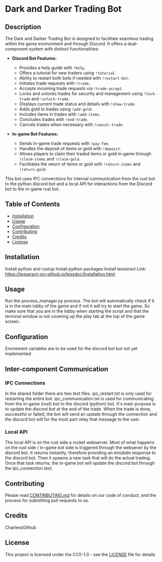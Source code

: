 # Dark and Darker Trading Bot

## Description
The Dark and Darker Trading Bot is designed to facilitate seamless trading within the game environment and through Discord. It offers a dual-component system with distinct functionalities:

- **Discord Bot Features:**
  - Provides a help guide with `!help`.
  - Offers a tutorial for new traders using `!tutorial`.
  - Ability to restart both bots if needed with `!restart-bot`.
  - Initiates trade requests with `!trade`.
  - Accepts incoming trade requests via `!trade-accept`.
  - Locks and unlocks trades for security and management using `!lock-trade` and `!unlock-trade`.
  - Displays current trade status and details with `!show-trade`.
  - Adds gold to trades using `!add-gold`.
  - Includes items in trades with `!add-items`.
  - Concludes trades with `!end-trade`.
  - Cancels trades when necessary with `!cancel-trade`.

- **In-game Bot Features:**
  - Sends in-game trade requests with `!pay-fee`.
  - Handles the deposit of items or gold with `!deposit`.
  - Allows players to claim their traded items or gold in-game through `!claim-items` and `!claim-gold`.
  - Facilitates the return of items or gold with `!return-items` and `!return-gold`.

This bot uses IPC connections for internal communication from the rust bot to the python discord bot and a local API for interactions from the Discord bot to the in-game rust bot.


## Table of Contents
- [Installation](#installation)
- [Usage](#usage)
- [Configuration](#configuration)
- [Contributing](#contributing)
- [Credits](#credits)
- [License](#license)

## Installation
Install python and rustup
Install python packages
Install tesseract
Link: https://tesseract-ocr.github.io/tessdoc/Installation.html


## Usage
Run the process_manager.py process.
The bot will automatically check if it is in the main lobby of the game and if not it will try to start the game.
So make sure that you are in the lobby when starting the script and that the terminal window is not covering up the play tab at the top of the game screen.

## Configuration
Envirement variables are to be used for the discord bot but not yet implemented

## Inter-component Communication
### IPC Connections
In the shared folder there are two text files. ipc_restart.txt is only used for restarting the entire bot.
ipc_communication.txt is used for communicating from the in-game (rust) bot to the discord (python) bot.
It's main purpose is to update the discord bot at the end of the trade. When the trade is done, successful or failed, the bot will send an update through the connection and the discord bot will for the most part relay that message to the user.

### Local API
The local API is on the rust side a rocket webserver. Most of what happens on the rust side / in-game bot side is triggered through the websever by the discord bot.
It returns instantly, therefore providing an emidiate response to the discord bot.
Then it spawns a new task that will do the actual trading. Once that task returns, the in-game bot will update the discord bot through the ipc_connection.text.

## Contributing
Please read [CONTRIBUTING.md](#) for details on our code of conduct, and the process for submitting pull requests to us.

## Credits
CharleezGithub

## License
This project is licensed under the CC0-1.0 - see the [LICENSE](LICENSE) file for details
